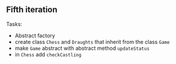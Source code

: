 ## Fifth iteration

Tasks:
- Abstract factory
- create class `Chess` and `Draughts` that inherit from the class `Game`
- make `Game` abstract with abstract method `updateStatus`
- in `Chess` add `checkCastling`
